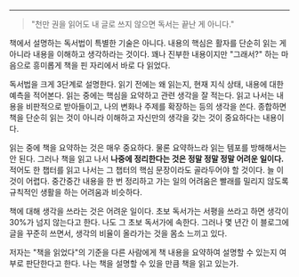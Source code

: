 ---

> "천만 권을 읽어도 내 글로 쓰지 않으면 독서는 끝난 게 아니다."

책에서 설명하는 독서법이 특별한 기술은 아니다. 내용의 핵심은 활자를 단순히 읽는 게 아니라 내용을 이해하고 생각하라는 것이다. 꽤나 진부한 내용이지만 "그래서?" 하는 마음으로 흥미롭게 책을 핀 자리에서 바로 다 읽었다.

독서법을 크게 3단계로 설명한다. 읽기 전에는 왜 읽는지, 현재 지식 상태, 내용에 대한 예측을 적어본다. 읽는 중에는 핵심을 요약하고 관련 생각을 잘 적는다. 읽고 나서는 내용을 비판적으로 받아들이고, 나의 변화나 주제를 확장하는 등의 생각을 쓴다. 종합하면 책을 단순히 읽는 것이 아니라 이해하고 자신만의 생각을 갖는 것이 중요하다는 내용이다.

읽는 중에 책을 요약하는 것은 매우 중요하다. 물론 요약하느라 읽는 템포를 방해해서는 안 된다. 그러나 책을 읽고 나서 **나중에 정리한다는 것은 정말 정말 정말 어려운 일이다.** 적어도 한 챕터를 읽고 나서는 그 챕터의 핵심 문장이라도 골라두어야 할 것이다. 늘 이것이 어렵다. 중간중간 내용을 한 번 정리하고 가는 일의 어려움은 빨래를 밀리지 않도록 규칙적인 생활을 하는 어려움과 비슷하다.

책에 대해 생각을 쓰라는 것은 어려운 일이다. 초보 독서가는 서평을 쓰라고 하면 생각이 30%가 넘지 않는다고 한다. 나도 그 초보 독서가에 속한다. 그러나 몇 년간 이 블로그에 글을 꾸준히 쓰면서, 생각의 비율이 올라가는 것을 몸소 느끼고 있다.

저자는 "책을 읽었다"의 기준을 다른 사람에게 책 내용을 요약하여 설명할 수 있는지 여부로 판단한다고 한다. 나는 책을 설명할 수 있을 만큼 책을 읽고 있는가.